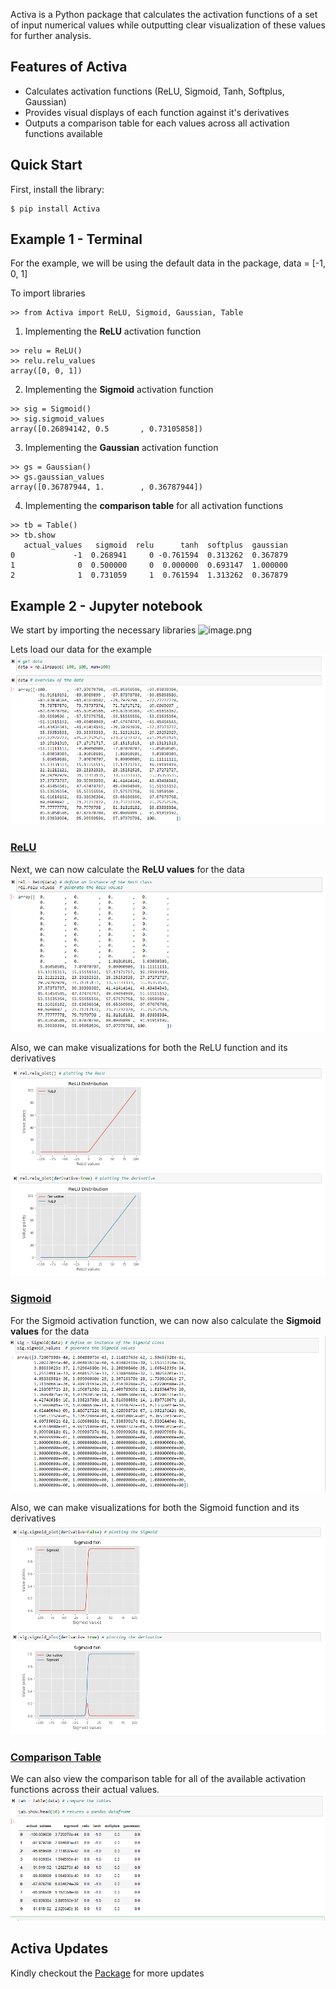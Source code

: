 Activa is a Python package that calculates the activation functions of a set of input 
numerical values while outputting clear visualization of these values for further analysis.

## Features of Activa
- Calculates activation functions (ReLU, Sigmoid, Tanh, Softplus, Gaussian)
- Provides visual displays of each function against it's derivatives
- Outputs a comparison table for each values across all activation functions available

## Quick Start
First, install the library:

```
$ pip install Activa
```

## Example 1 - Terminal
For the example, we will be using the default data in the package, data = [-1, 0, 1]

To import libraries
```
>> from Activa import ReLU, Sigmoid, Gaussian, Table
```

1. Implementing the **ReLU** activation function
```
>> relu = ReLU()
>> relu.relu_values
array([0, 0, 1])
```

2. Implementing the **Sigmoid** activation function

```
>> sig = Sigmoid()
>> sig.sigmoid_values
array([0.26894142, 0.5       , 0.73105858])
```
3. Implementing the **Gaussian** activation function
```
>> gs = Gaussian()
>> gs.gaussian_values
array([0.36787944, 1.        , 0.36787944])
```

4. Implementing the **comparison table** for all activation functions
```
>> tb = Table()
>> tb.show
   actual_values   sigmoid  relu      tanh  softplus  gaussian
0             -1  0.268941     0 -0.761594  0.313262  0.367879
1              0  0.500000     0  0.000000  0.693147  1.000000
2              1  0.731059     1  0.761594  1.313262  0.367879

```
## Example 2 - Jupyter notebook
We start by importing the necessary libraries
![image.png](https://github.com/Ekeopara-Praise/Personal_Lessons/blob/master/Object%20Oriented%20Programming%20in%20Python/Unit_Testing/Activa%20-%20Pictures/imports.PNG)

Lets load our data for the example
![image.png](https://github.com/Ekeopara-Praise/Activa/blob/master/.idea/ActivaPictures/data.PNG)

### [ReLU](https://github.com/Ekeopara-Praise/Activa/blob/master/Activa/ReLUFunction.py)
Next, we can now calculate the **ReLU values** for the data
![image.png](https://github.com/Ekeopara-Praise/Activa/blob/master/.idea/ActivaPictures/ReLU%20values.PNG)

Also, we can make visualizations for both the ReLU function and its derivatives
![image.png](https://github.com/Ekeopara-Praise/Activa/blob/master/.idea/ActivaPictures/RELUplots.PNG)

### [Sigmoid](https://github.com/Ekeopara-Praise/Activa/blob/master/Activa/SigmoidFunction.py)
For the Sigmoid activation function, we can now also calculate the **Sigmoid values** for the data
![image.png](https://github.com/Ekeopara-Praise/Activa/blob/master/.idea/ActivaPictures/SIgmoid.PNG)

Also, we can make visualizations for both the Sigmoid function and its derivatives
![image.png](https://github.com/Ekeopara-Praise/Activa/blob/master/.idea/ActivaPictures/Sigmoidplots.PNG)

### [Comparison Table](https://github.com/Ekeopara-Praise/Activa/blob/master/Activa/ComboTable.py)
We can also view the comparison table for all of the available activation functions across their actual values.
![image.png](https://github.com/Ekeopara-Praise/Activa/blob/master/.idea/ActivaPictures/table.PNG)

## Activa Updates
Kindly checkout the [Package](https://pypi.org/project/Activa/) for more updates
